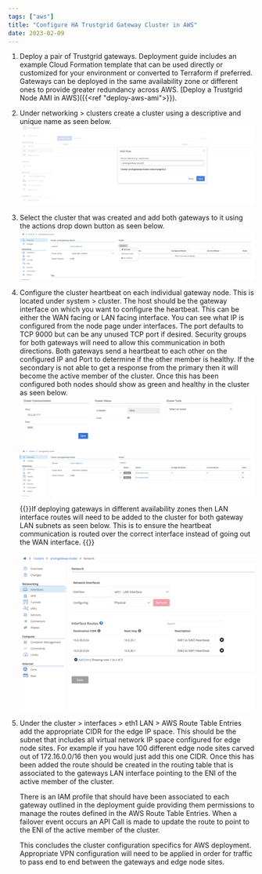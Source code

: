```yaml
---
tags: ["aws"]
title: "Configure HA Trustgrid Gateway Cluster in AWS"
date: 2023-02-09
---
```


1. Deploy a pair of Trustgrid gateways. Deployment guide includes an example Cloud Formation template that can be used directly or customized for your environment or converted to Terraform if preferred. Gateways can be deployed in the same availability zone or different ones to provide greater redundancy across AWS. [Deploy a Trustgrid Node AMI in AWS]({{<ref "deploy-aws-ami">}}).

1. Under networking > clusters create a cluster using a descriptive and unique name as seen below.
   ![img](add-cluster.png)

1. Select the cluster that was created and add both gateways to it using the actions drop down button as seen below.
   ![img](add-node.png)

1. Configure the cluster heartbeat on each individual gateway node. This is located under system > cluster. The host should be the gateway interface on which you want to configure the heartbeat. This can be either the WAN facing or LAN facing interface. You can see what IP is configured from the node page under interfaces. The port defaults to TCP 9000 but can be any unused TCP port if desired. Security groups for both gateways will need to allow this communication in both directions. Both gateways send a heartbeat to each other on the configured IP and Port to determine if the other member is healthy. If the secondary is not able to get a response from the primary then it will become the active member of the cluster. Once this has been configured both nodes should show as green and healthy in the cluster as seen below.
   ![img](cluster-status.png)
   ![img](nodes-list.png)

   {{<alert>}}If deploying gateways in different availability zones then LAN interface routes will need to be added to the cluster for both gateway LAN subnets as seen below. This is to ensure the heartbeat communication is routed over the correct interface instead of going out the WAN interface. {{</alert>}}

   ![img](interfaces.png)

1. Under the cluster > interfaces > eth1 LAN > AWS Route Table Entries add the appropriate CIDR for the edge IP space. This should be the subnet that includes all virtual network IP space configured for edge node sites. For example if you have 100 different edge node sites carved out of 172.16.0.0/16 then you would just add this one CIDR. Once this has been added the route should be created in the routing table that is associated to the gateways LAN interface pointing to the ENI of the active member of the cluster.

   There is an IAM profile that should have been associated to each gateway outlined in the deployment guide providing them permissions to manage the routes defined in the AWS Route Table Entries. When a failover event occurs an API Call is made to update the route to point to the ENI of the active member of the cluster.

   This concludes the cluster configuration specifics for AWS deployment. Appropriate VPN configuration will need to be applied in order for traffic to pass end to end between the gateways and edge node sites.
